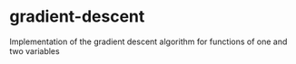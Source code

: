 # gradient-descent
Implementation of the gradient descent algorithm for functions of one and two variables
